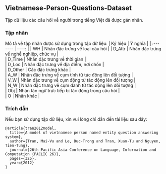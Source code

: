 Vietnamese-Person-Questions-Dataset
----------
Tập dữ liệu các câu hỏi về người trong tiếng Việt đã được gán nhãn.

### Tập nhãn

Mô tả về tập nhãn được sử dụng trong tập dữ liệu:
| Ký hiệu    | Ý nghĩa |
| :------- | ----: |
| WH | Nhãn đặc trưng về loại câu hỏi |	
| D_Attr | Nhãn đặc trưng về nghề nghiệp, chức vụ  |	
| D_Time | Nhãn đặc trưng về thời gian |	
| D_Loc | Nhãn đặc trưng về địa điểm, nơi chốn |	
| D_Other | Các đặc trưng khác |	
| A_W | Nhãn đặc trưng về cụm tính từ tác động lên đối tượng |	
| V_W | Nhãn đặc trưng về cụm động từ tác động lên đối tượng |	
| N_W | Nhãn đặc trưng về cụm danh từ tác động lên đối tượng |	
| Obj | Nhãn tân ngữ trực tiếp bị tác động trong câu hỏi |	
| O | Nhãn khác |	

### Trích dẫn

Nếu bạn sử dụng tập dữ liệu, xin vui lòng chỉ dẫn đến tài liệu sau đây:
```
@article{tran2012model,
  title={A model of vietnamese person named entity question answering system},
  author={Tran, Mai-Vu and Le, Duc-Trong and Tran, Xuan-Tu and Nguyen, Tien-Tung},
  journal={26th Pacific Asia Conference on Language, Information and Computation (PACLIC 26)},
  pages={325},
  year={2012}
}
```

